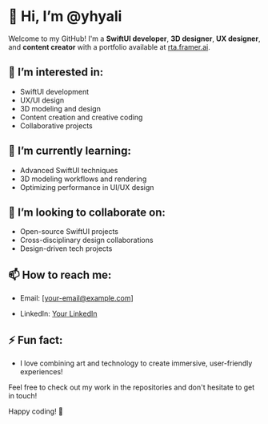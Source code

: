 # 👋 Hi, I’m @yhyali

Welcome to my GitHub! I'm a **SwiftUI developer**, **3D designer**, **UX designer**, and **content creator** with a portfolio available at [rta.framer.ai](https://rta.framer.ai).

## 👀 I’m interested in:
- SwiftUI development
- UX/UI design
- 3D modeling and design
- Content creation and creative coding
- Collaborative projects

## 🌱 I’m currently learning:
- Advanced SwiftUI techniques
- 3D modeling workflows and rendering
- Optimizing performance in UI/UX design

## 💞️ I’m looking to collaborate on:
- Open-source SwiftUI projects
- Cross-disciplinary design collaborations
- Design-driven tech projects

## 📫 How to reach me:
- Email: [your-email@example.com]

- LinkedIn: [Your LinkedIn](https://www.linkedin.com/in/yourprofile)


## ⚡ Fun fact:
- I love combining art and technology to create immersive, user-friendly experiences!

Feel free to check out my work in the repositories and don't hesitate to get in touch!

Happy coding! 🚀


<!---
yhyali/yhyali is a ✨ special ✨ repository because its `README.md` (this file) appears on your GitHub profile.
You can click the Preview link to take a look at your changes.
--->
